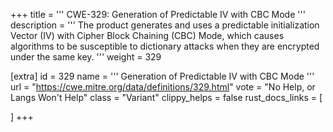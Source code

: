 +++
title = '''
CWE-329: Generation of Predictable IV with CBC Mode
'''
description	= '''
The product generates and uses a predictable initialization Vector (IV) with Cipher Block Chaining (CBC) Mode, which causes algorithms to be susceptible to dictionary attacks when they are encrypted under the same key.
'''
weight = 329

[extra]
id = 329
name = '''
Generation of Predictable IV with CBC Mode
'''
url = "https://cwe.mitre.org/data/definitions/329.html"
vote = "No Help, or Langs Won't Help"
class = "Variant"
clippy_helps = false
rust_docs_links = [
	
]
+++
